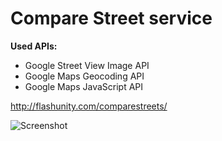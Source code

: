 # Compare Street service

**Used APIs:**

 - Google Street View Image API
 - Google Maps Geocoding API
 - Google Maps JavaScript API

http://flashunity.com/comparestreets/

![Screenshot](http://flashunity.com/assets/comparestreets/2.jpg)